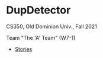 # DupDetector

CS350, Old Dominion Univ., Fall 2021

Team "The 'A' Team" (W7-1)

* [Stories](https://trello.com/b/tkYIAiUl/a-team)
